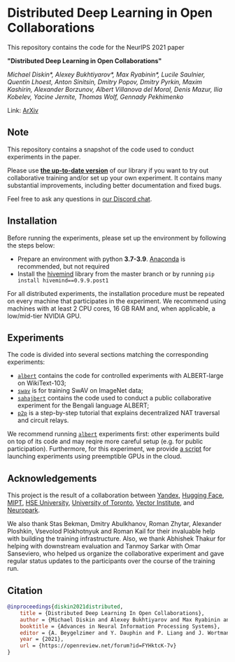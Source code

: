 # Distributed Deep Learning in Open Collaborations

This repository contains the code for the NeurIPS 2021 paper

**"Distributed Deep Learning in Open Collaborations"**

*Michael Diskin\*, Alexey Bukhtiyarov\*, Max Ryabinin\*, Lucile Saulnier, Quentin Lhoest, Anton Sinitsin, Dmitry Popov,
Dmitry Pyrkin, Maxim Kashirin, Alexander Borzunov, Albert Villanova del Moral, Denis Mazur, Ilia Kobelev, Yacine
Jernite, Thomas Wolf, Gennady Pekhimenko*

Link: [ArXiv](https://arxiv.org/abs/2106.10207)

## Note

This repository contains a snapshot of the code used to conduct experiments in the paper.

Please use **[the up-to-date version](https://github.com/learning-at-home/hivemind)** of our library if you want to try out collaborative training and/or set up your own experiment. It contains many substantial improvements, including better documentation and fixed bugs.

Feel free to ask any questions in [our Discord chat](https://discord.gg/uGugx9zYvN).

## Installation

Before running the experiments, please set up the environment by following the steps below:

- Prepare an environment with python __3.7-3.9__. [Anaconda](https://www.anaconda.com/products/individual) is
  recommended, but not required
- Install the [hivemind](https://github.com/learning-at-home/hivemind) library from the master branch or by
  running `pip install hivemind==0.9.9.post1`

For all distributed experiments, the installation procedure must be repeated on every machine that participates in the
experiment. We recommend using machines with at least 2 CPU cores, 16 GB RAM and, when applicable, a low/mid-tier NVIDIA
GPU.

## Experiments

The code is divided into several sections matching the corresponding experiments:

- [`albert`](./albert) contains the code for controlled experiments with ALBERT-large on WikiText-103;
- [`swav`](./swav) is for training SwAV on ImageNet data;
- [`sahajbert`](./sahajbert) contains the code used to conduct a public collaborative experiment for the Bengali
  language ALBERT;
- [`p2p`](./p2p) is a step-by-step tutorial that explains decentralized NAT traversal and circuit relays.

We recommend running [`albert`](./albert) experiments first: other experiments build on top of its code and may reqire
more careful setup (e.g. for public participation). Furthermore, for this experiment, we
provide [a script](./albert/AWS_runner.ipynb) for launching experiments using preemptible GPUs in the cloud.

## Acknowledgements

This project is the result of a collaboration between
[Yandex](https://research.yandex.com/), [Hugging Face](https://huggingface.co/), [MIPT](https://mipt.ru/english/),
[HSE University](https://www.hse.ru/en/), [University of Toronto](https://www.utoronto.ca/),
[Vector Institute](https://vectorinstitute.ai/), and [Neuropark](https://neuropark.co/).

We also thank Stas Bekman, Dmitry Abulkhanov, Roman Zhytar, Alexander Ploshkin, Vsevolod Plokhotnyuk and Roman Kail for
their invaluable help with building the training infrastructure. Also, we thank Abhishek Thakur for helping with
downstream evaluation and Tanmoy Sarkar with Omar Sanseviero, who helped us organize the collaborative experiment and
gave regular status updates to the participants over the course of the training run.

## Citation

```bibtex
@inproceedings{diskin2021distributed,
    title = {Distributed Deep Learning In Open Collaborations},
    author = {Michael Diskin and Alexey Bukhtiyarov and Max Ryabinin and Lucile Saulnier and Quentin Lhoest and Anton Sinitsin and Dmitry Popov and Dmitriy Pyrkin and Maxim Kashirin and Alexander Borzunov and Albert Villanova del Moral and Denis Mazur and Ilia Kobelev and Yacine Jernite and Thomas Wolf and Gennady Pekhimenko},
    booktitle = {Advances in Neural Information Processing Systems},
    editor = {A. Beygelzimer and Y. Dauphin and P. Liang and J. Wortman Vaughan},
    year = {2021},
    url = {https://openreview.net/forum?id=FYHktcK-7v}
}
```
